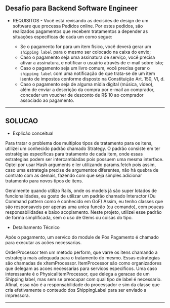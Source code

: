 ## Desafio para Backend Software Engineer


- REQUISITOS -
Você está revisando as decisões de design de um software que processa Pedidos online. Por estes pedidos, são realizados pagamentos que recebem tratamentos a depender as situações específicas de cada um como segue:

  - Se o pagamento for para um item físico, você deverá gerar um `shipping label` para o mesmo ser colocado na caixa do envio;
  - Caso o pagamento seja uma assinatura de serviço, você precisa ativar a assinatura, e notificar o usuário através de e-mail sobre isto;
  - Caso o pagamento seja um livro comum, você precisa gerar o `shipping label` com uma notificação de que trata-se de um item isento de impostos conforme disposto na Constituição Art. 150, VI, d.
  - Caso o pagamento seja de alguma mídia digital (música, vídeo), além de enviar a descrição da compra por e-mail ao comprador, conceder um voucher de desconto de R$ 10 ao comprador associado ao pagamento.

---------------------
## SOLUCAO


- Explicão conceitual

Para tratar o problema dos multiplos tipos de tratamento para os itens, utilizei um conhecido padrão chamado Strategy. O padrão consiste em ter estratégias especificas para tratamento de cada item, onde essas estrategias podem ser intercambiadas pois possuem uma mesma interface.
Optei por usar Hash arguments e ler utilizando params.fetch pois assim, caso uma estrategia precise de argumentos diferentes, não há quebra de contrato com as demais, fazendo com que seja simples adicionar tratamento para novos tipos de itens.

Geralmente quando utilizo Rails, onde os models já são super lotados de funcionalidades, eu gosto de utilizar um padrão chamado Interactor (Ou Command pattern como é conhecido em GoF)
Assim, eu tenho classes que são responsaveis por apenas uma unica funcão (ou comando), com poucas responsabilidades e baixo acoplamento.
Neste projeto, utilizei esse padrão de forma simplificada, sem o uso de Gems ou coisas do tipo.

- Detalhamento Técnico

Após o pagamento, um servico do module de Pós Pagamento é chamado para executar as acões necessarias.

OrderProcessor tem um metodo perform, que varre os itens chamando a estrategia mais adequada para o tratamento do mesmo. Essas estrategias são chamadas de xItemProcessor.
ItemProcessor são como organizadores que delegam as acoes necessarias para servicos especificos.
Uma caso interessante é o PhysicalItemProcessor, que delega a geracao de um Shipping label, mas sem se preocupar com qual tipo de label é necessario. Afinal, essa não é a responsabilidade do processador e sim da classe que cria efetivamente o conteudo dos ShippingLabel para ser enviado a impressora.

------------------------------------------------------------









